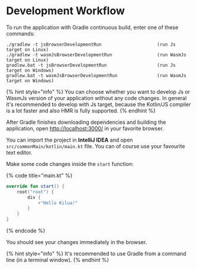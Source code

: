 # Development Workflow

To run the application with Gradle continuous build, enter one of these commands:

```
./gradlew -t jsBrowserDevelopmentRun                     (run Js target on Linux)
./gradlew -t wasmJsBrowserDevelopmentRun                 (run WasmJs target on Linux)
gradlew.bat -t jsBrowserDevelopmentRun                   (run Js target on Windows)
gradlew.bat -t wasmJsBrowserDevelopmentRun               (run WasmJs target on Windows)
```

{% hint style="info" %}
You can choose whether you want to develop Js or WasmJs version of your application without any code changes. In general it's recommended to develop with Js target, because the Kotlin/JS compiler is a lot faster and also HMR is fully supported.
{% endhint %}

After Gradle finishes downloading dependencies and building the application, open [http://localhost:3000/](http://localhost:3000/) in your favorite browser.

You can import the project in **IntelliJ IDEA** and open `src/commonMain/kotlin/main.kt` file. You can of course use your favourite text editor.

Make some code changes inside the `start` function:

{% code title="main.kt" %}
```kotlin
override fun start() {
    root("root") {
        div {
            +"Hello Kilua!"
        }
    }
}
```
{% endcode %}

You should see your changes immediately in the browser.

{% hint style="info" %}
It's recommended to use Gradle from a command line (in a terminal window).
{% endhint %}

